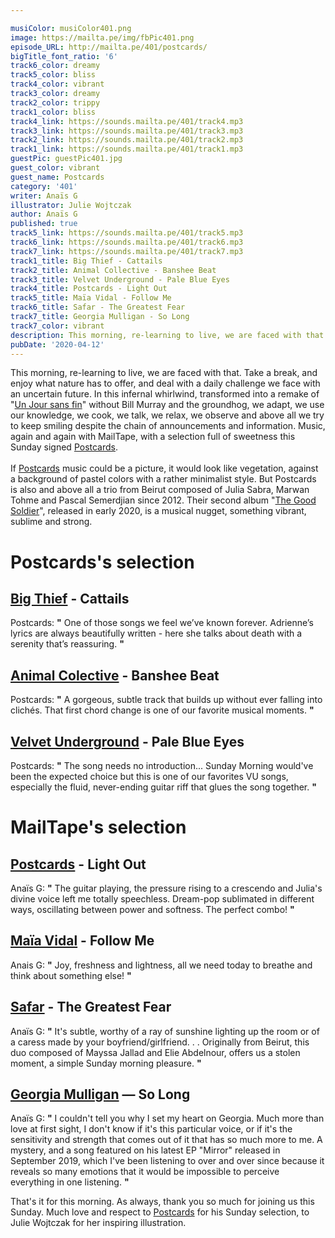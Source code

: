 ```yaml
---

musiColor: musiColor401.png
image: https://mailta.pe/img/fbPic401.png
episode_URL: http://mailta.pe/401/postcards/
bigTitle_font_ratio: '6'
track6_color: dreamy
track5_color: bliss
track4_color: vibrant
track3_color: dreamy
track2_color: trippy
track1_color: bliss
track4_link: https://sounds.mailta.pe/401/track4.mp3
track3_link: https://sounds.mailta.pe/401/track3.mp3
track2_link: https://sounds.mailta.pe/401/track2.mp3
track1_link: https://sounds.mailta.pe/401/track1.mp3
guestPic: guestPic401.jpg
guest_color: vibrant
guest_name: Postcards
category: '401'
writer: Anaïs G
illustrator: Julie Wojtczak
author: Anaïs G
published: true
track5_link: https://sounds.mailta.pe/401/track5.mp3
track6_link: https://sounds.mailta.pe/401/track6.mp3
track7_link: https://sounds.mailta.pe/401/track7.mp3
track1_title: Big Thief - Cattails
track2_title: Animal Collective - Banshee Beat
track3_title: Velvet Underground - Pale Blue Eyes
track4_title: Postcards - Light Out
track5_title: Maïa Vidal - Follow Me
track6_title: Safar - The Greatest Fear
track7_title: Georgia Mulligan - So Long
track7_color: vibrant
description: This morning, re-learning to live, we are faced with that. Take a break, and enjoy what nature has to offer, and deal with a daily challenge we face with an uncertain future. In this infernal whirlwind, transformed into a remake of "Un Jour sans fin" without Bill Murray and the groundhog, we adapt, we use our knowledge, we cook, we talk, we relax, we observe and above all we try to keep smiling despite the chain of announcements and information. Music, again and again with MailTape, with a selection full of sweetness this Sunday signed Postcards.
pubDate: '2020-04-12'
---
```


This morning, re-learning to live, we are faced with that. Take a break, and enjoy what nature has to offer, and deal with a daily challenge we face with an uncertain future. In this infernal whirlwind, transformed into a remake of "[Un Jour sans fin](https://fr.wikipedia.org/wiki/Un_jour_sans_fin)" without Bill Murray and the groundhog, we adapt, we use our knowledge, we cook, we talk, we relax, we observe and above all we try to keep smiling despite the chain of announcements and information. Music, again and again with MailTape, with a selection full of sweetness this Sunday signed [Postcards](https://www.postcardsmusic.com/). 
<br><br>
If [Postcards](https://postcardsmusic.bandcamp.com/) music could be a picture, it would look like vegetation, against a background of pastel colors with a rather minimalist style. But Postcards is also and above all a trio from Beirut composed of Julia Sabra, Marwan Tohme and Pascal Semerdjian since 2012. Their second album "[The Good Soldier](https://postcardsmusic.bandcamp.com/album/the-good-soldier)", released in early 2020, is a musical nugget, something vibrant, sublime and strong. 



# Postcards's selection

## [Big Thief](https://bigthief.net/) - Cattails
Postcards: **"** One of those songs we feel we’ve known forever. Adrienne’s lyrics are always beautifully written - here she talks about death with a serenity that’s reassuring. **"** 

## [Animal Colective](https://animalcollective.org/) - Banshee Beat
Postcards: **"** A gorgeous, subtle track that builds up without ever falling into clichés. That first chord change is one of our favorite musical moments. **"** 

## [Velvet Underground](https://fr.wikipedia.org/wiki/The_Velvet_Underground) - Pale Blue Eyes
Postcards: **"** The song needs no introduction... Sunday Morning would've been the expected choice but this is one of our favorites VU songs, especially the fluid, never-ending guitar riff that glues the song together. **"** 

# MailTape's selection

## [Postcards](https://www.facebook.com/postcardsmusic) - Light Out
Anaïs G: **"** The guitar playing, the pressure rising to a crescendo and Julia's divine voice left me totally speechless. Dream-pop sublimated in different ways, oscillating between power and softness. The perfect combo! **"** 

## [Maïa Vidal](https://www.facebook.com/maiavidal) - Follow Me
Anais G: **"** Joy, freshness and lightness, all we need today to breathe and think about something else! **"** 

## [Safar](https://soundcloud.com/safarmusicbeirut) - The Greatest Fear
Anaïs G: **"** It's subtle, worthy of a ray of sunshine lighting up the room or of a caress made by your boyfriend/girlfriend. . . Originally from Beirut, this duo composed of Mayssa Jallad and Elie Abdelnour, offers us a stolen moment, a simple Sunday morning pleasure. **"** 

## [Georgia Mulligan](https://www.georgiamulligan.com/) — So Long
Anaïs G: **"** I couldn't tell you why I set my heart on Georgia. Much more than love at first sight, I don't know if it's this particular voice, or if it's the sensitivity and strength that comes out of it that has so much more to me. A mystery, and a song featured on his latest EP "Mirror" released in September 2019, which I've been listening to over and over since because it reveals so many emotions that it would be impossible to perceive everything in one listening. **"** 


That's it for this morning. As always, thank you so much for joining us this Sunday. Much love and respect to [Postcards](https://www.postcardsmusic.com/) for his Sunday selection, to Julie Wojtczak for her inspiring illustration.
